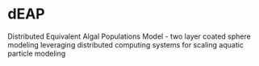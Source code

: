 # dEAP
Distributed Equivalent Algal Populations Model  - two layer coated sphere modeling leveraging distributed computing systems for scaling aquatic particle modeling
